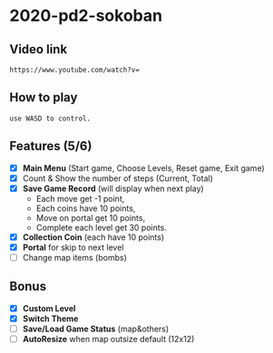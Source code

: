 # 2020-pd2-sokoban
## Video link
    https://www.youtube.com/watch?v=
## How to play
    use WASD to control.
## Features (5/6)
- [x] **Main Menu** (Start game, Choose Levels, Reset game, Exit game)
- [x] Count & Show the number of steps (Current, Total)
- [x] **Save Game Record** (will display when next play)<br>
    - Each move get -1 point,
    - Each coins have 10 points,
    - Move on portal get 10 points,
    - Complete each level get 30 points.
- [x] **Collection Coin** (each have 10 points)
- [x] **Portal** for skip to next level
- [ ] Change map items (bombs)

## Bonus
- [x] **Custom Level**
- [x] **Switch Theme**
- [ ] **Save/Load Game Status** (map&others)
- [ ] **AutoResize** when map outsize default (12x12)
